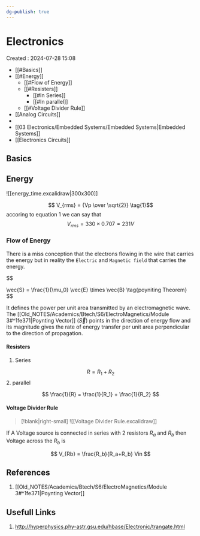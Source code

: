 ```yaml
---
dg-publish: true
---
```


# Electronics

Created : 2024-07-28 15:08

- [[#Basics]]
- [[#Energy]]
  - [[#Flow of Energy]]
  - [[#Resisters]]
    - [[#In Series]]
    - [[#In parallel]]
  - [[#Voltage Divider Rule]]
- [[Analog Circuits]]
- 
- [[03 Electronics/Embedded Systems/Embedded Systems|Embedded Systems]]
- [[Electronics Circuits]]


## Basics

## Energy
![[energy_time.excalidraw|300x300]]

$$
V_{rms} = {Vp \over \sqrt{2}} \tag{1}$$
accoring to equation 1 we can say  that
$$
V_{rms} = 330 \times 0.707 = 231 V
$$



### Flow of Energy

There is a miss conception that the electrons flowing in the wire that carries the energy but in reality the `Electric` and `Magnetic field` that carries the energy.

$$

\vec{S} = \frac{1}{\mu_0} \vec{E} \times \vec{B} \tag{poyniting Theorem}
$$

It defines the power per unit area transmitted by an electromagnetic wave. The [[Old_NOTES/Academics/Btech/S6/ElectroMagnetics/Module 3#^1fe371|Poynting Vector]] ($\vec{S}$) points in the direction of energy flow and its magnitude gives the rate of energy transfer per unit area perpendicular to the direction of propagation.

#### Resisters
1. Series

$$
R = R_1 + R_2
$$
2. parallel

$$
\frac{1}{R} = \frac{1}{R_1} + \frac{1}{R_2}
$$


#### Voltage Divider Rule
>[!blank|right-small]
>![[Voltage Divider Rule.excalidraw]]


If A Voltage source is connected in series with 2 resistors $R_a$ and $R_b$ then Voltage across the $R_b$ is


$$
V_{Rb} = \frac{R_b}{R_a+R_b} Vin
$$

## References

1. [[Old_NOTES/Academics/Btech/S6/ElectroMagnetics/Module 3#^1fe371|Poynting Vector]]

## Usefull Links
1. http://hyperphysics.phy-astr.gsu.edu/hbase/Electronic/trangate.html
